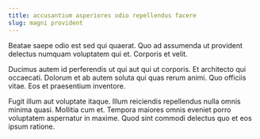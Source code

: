 ```yaml
---
title: accusantium asperiores odio repellendus facere
slug: magni provident
---
```


Beatae saepe odio est sed qui quaerat. Quo ad assumenda ut provident delectus numquam voluptatem qui et. Corporis et velit.

Ducimus autem id perferendis ut qui aut qui ut corporis. Et architecto qui occaecati. Dolorum et ab autem soluta qui quas rerum animi. Quo officiis vitae. Eos et praesentium inventore.

Fugit illum aut voluptate itaque. Illum reiciendis repellendus nulla omnis minima quasi. Mollitia cum et. Tempora maiores omnis eveniet porro voluptatem aspernatur in maxime. Quod sint commodi delectus quo et eos ipsum ratione.
